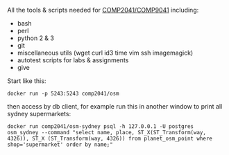 All the tools & scripts needed for [COMP2041/COMP9041](http://cse.unsw.edu.au/~cs2041) including:

* bash
* perl
* python 2 & 3
* git
* miscellaneous utils (wget curl id3 time vim ssh imagemagick)
* autotest scripts for labs & assignments
* give

Start like this:

`docker run -p 5243:5243 comp2041/osm`

then access by  db client, for example run this in another window to print all sydney supermarkets:

`docker run comp2041/osm-sydney psql -h 127.0.0.1 -U postgres osm_sydney --command "select name, place, ST_X(ST_Transform(way, 4326)), ST_X (ST_Transform(way, 4326)) from planet_osm_point where shop='supermarket' order by name;"`